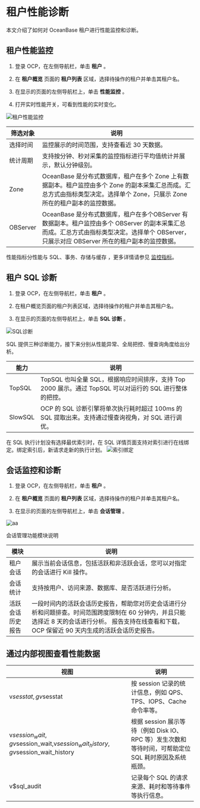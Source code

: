 租户性能诊断
===========================

本文介绍了如何对 OceanBase 租户进行性能监控和诊断。

租户性能监控
---------------------------

1. 登录 OCP，在左侧导航栏，单击 **租户** 。

2. 在 **租户概览** 页面的 **租户列表** 区域，选择待操作的租户并单击其租户名。

3. 在显示的页面的左侧导航栏上，单击 **性能监控** 。

4. 打开实时性能开关，可看到性能的实时变化。

![租户性能监控](http://icms-x-dita.oss-cn-zhangjiakou.aliyuncs.com/xdita-output/zh-CN/task15753663/images/p347203.png?Expires=7258142656&OSSAccessKeyId=LTAIJfoPL6wmrirR&Signature=lBbY2HxxB3LoWwRWpGcYvuRQbvI%3D)

|   筛选对象   |                                                           说明                                                            |
|----------|-------------------------------------------------------------------------------------------------------------------------|
| 选择时间     | 监控展示的时间范围，支持查看近 30 天数据。                                                                                                 |
| 统计周期     | 支持按分钟、秒对采集的监控指标进行平均值统计并展示，默认分钟级别。                                                                                       |
| Zone     | OceanBase 是分布式数据库，租户在多个 Zone 上有数据副本。租户监控由多个 Zone 的副本采集汇总而成。汇总方式由指标类型决定。选择单个 Zone，只展示 Zone 所在的租户副本的监控数据。                 |
| OBServer | OceanBase 是分布式数据库，租户在多个OBServer 有数据副本。租户监控由多个 OBServer 的副本采集汇总而成。汇总方式由指标类型决定。选择单个 OBServer，只展示对应 OBServer 所在的租户副本的监控数据。 |

性能指标分性能与 SQL、事务、存储与缓存 ，更多详情请参见 [监控指标](https://www.oceanbase.com/docs/oceanbase-cloud-platform/oceanbase-cloud-platform/V3.1.2/pmt1bh)。

租户 SQL 诊断
------------------------------

1. 登录 OCP，在左侧导航栏，单击 **租户** 。

2. 在租户概览页面的租户列表区域，选择待操作的租户并单击其租户名。

3. 在显示的页面的左侧导航栏上，单击 **SQL 诊断** 。

![SQL诊断](http://icms-x-dita.oss-cn-zhangjiakou.aliyuncs.com/xdita-output/zh-CN/task15753663/images/p347207.png?Expires=7258142656&OSSAccessKeyId=LTAIJfoPL6wmrirR&Signature=bdtm2OyYBp%2FzL1tScZiIAgY8N9g%3D)

SQL 提供三种诊断能力，接下来分别从性能异常、全局把控、慢查询角度给出分析。

|   能力    |                                         说明                                         |
|---------|------------------------------------------------------------------------------------|
| TopSQL  | TopSQL 也叫全量 SQL，根据响应时间排序，支持 Top 2000 展示。通过 TopSQL 可以对运行的 SQL 进行整体的把控。              |
| SlowSQL | OCP 的 SQL 诊断引擎将单次执行耗时超过 100ms 的 SQL 提取出来。支持通过慢查询视角，对 SQL 进行调优。                     |

在 SQL 执行计划没有选择最优索引时，在 SQL 详情页面支持对索引进行在线绑定。绑定索引后，新请求走新的执行计划。
![索引绑定](http://icms-x-dita.oss-cn-zhangjiakou.aliyuncs.com/xdita-output/zh-CN/task15753663/images/p347420.png?Expires=7258142656&OSSAccessKeyId=LTAIJfoPL6wmrirR&Signature=CLYX2KxxeBXtUjJM%2Bu9Mnl9751g%3D)

会话监控和诊断
----------------------------

1. 登录 OCP，在左侧导航栏，单击 **租户** 。

2. 在 **租户概览** 页面的 **租户列表** 区域，选择待操作的租户并单击其租户名。

3. 在显示的页面的左侧导航栏上，单击 **会话管理** 。

![aa](http://icms-x-dita.oss-cn-zhangjiakou.aliyuncs.com/xdita-output/zh-CN/task15753663/images/p374560.png?Expires=7258142656&OSSAccessKeyId=LTAIJfoPL6wmrirR&Signature=FkjE1qrAs8O953HR%2FBufLRTfvLs%3D)

会话管理功能模块说明

|    模块    |                                                             说明                                                              |
|----------|-----------------------------------------------------------------------------------------------------------------------------|
| 租户会话     | 展示当前会话信息，包括活跃和非活跃会话，您可以对指定的会话进行 Kill 操作。                                                                                    |
| 会话统计     | 支持按用户、访问来源、数据库、是否活跃进行分析。                                                                                                    |
| 活跃会话历史报告 | 一段时间内的活跃会话历史报告，帮助您对历史会话进行分析和问题排查。时间范围跨度限制在 60 分钟内，并且只能选择近 8 天的会话进行分析。 报告支持在线查看和下载，OCP 保留近 90 天内生成的活跃会话历史报告。 |

通过内部视图查看性能数据
---------------------------------

|                                      视图                                       |                               说明                                |
|-------------------------------------------------------------------------------|-----------------------------------------------------------------|
| v$sesstat,gv$sesstat                                                          | 按 session 记录的统计信息，例如 QPS、TPS、IOPS、Cache命令率等。                    |
| v$session_wait,gv$session_wait,v$session_wait_history,gv$session_wait_history | 根据 session 展示等待（例如 Disk IO、RPC 等）发生次数和等待时间，可帮助定位 SQL 耗时原因及系统瓶颈。 |
| v$sql_audit                                                                   | 记录每个 SQL 的请求来源、耗时和等待事件等执行信息。                                    |
